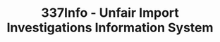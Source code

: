 ---
layout: default
bigquery: https://console.cloud.google.com/bigquery?p=patents-public-data&d=usitc_investigations&page=dataset&project=sheets-management-319211
citation: US International Trade Commission 337Info Unfair Import Investigations Information
  System
contributors: US International Trade Comission
cost: None
description: US International Trade Commission 337Info Unfair Import Investigations
  Information System contains data on investigations done under Section 337. Section
  337 declares the infringement of certain statutory intellectual property rights
  and other forms of unfair competition in import trade to be unlawful practices.
  Most Section 337 investigations involve allegations of patent or registered trademark
  infringement.
documentation: FAQ and tutorial available on the site
last_edit: Mon, 04 Apr 2022 19:10:40 GMT
location: https://pubapps2.usitc.gov/337external/
maintained_by: US International Trade Comission
schema_fields: '[''teoProceedingInvolved'', ''dateOfPublicationFrNotice'', ''scheduledStartDateEvidHear'',
  ''ouiiParticipation'', ''targetDate'', ''gcAttorney'', ''currentStatus'', ''dateCreated'',
  ''copyrightNumbers'', ''startDateMarkmanHearing'', ''investigationNo'', ''actualStartDateEvidHear'',
  ''htsNumbers'', ''complainant'', ''finalIdOnViolationIssue'', ''currentActiveALJ'',
  ''invUnfairAct'', ''patentNumbers'', ''issueDateOtherNonFinal'', ''patentNumber'',
  ''internalRemand'', ''scheduledEndDateEvidHear'', ''actualEndDateEvidHear'', ''lastUpdated'',
  ''cafcAppeals'', ''ouiiAttorney'', ''docketNo'', ''finalDetNoViolation'', ''finalDetViolation'',
  ''reportingRequirements'', ''dateComplaintFiled'', ''publication_number'', ''teoIdIssueDate'',
  ''finalIdOnViolationDue'', ''markmanHearing'', ''endDateMarkmanHearing'', ''investigationTermDate'',
  ''trademarkNumbers'', ''id'', ''title'', ''aljAssigned'', ''teoReliefGranted'',
  ''respondent'', ''teoIdDueDate'', ''investigationType'']'
shortname: unfair_import_investigations
tags:
- import
- legal
- trade
timeframe: 2008-2021 (prior to 2008 downloadable as a JSON file)
title: 337Info - Unfair Import Investigations Information System
uuid: 2721f5ec-e599-4890-9265-9706719fc71e
---
